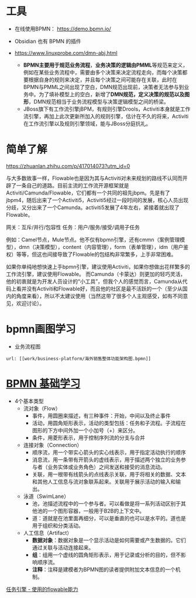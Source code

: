 # 工具
- 在线使用BPMN： https://demo.bpmn.io/
- Obsidian 也有 BPMN 的插件

- https://www.linuxprobe.com/dmn-abj.html
	- **BPMN主要用于规范业务流程**，**业务决策的逻辑由PMML**等规范来定义，例如在某些业务流程中，需要由多个决策来决定流程走向，而每个决策都要根据自身的规则来决定，并且每个决策之间可能存在关联，此时在BPMN与PMML之间出现了空白，DMN规范出现前，决策者无法参与到业务中。为了填补模型上的空白，新增了**DMN规范，定义决策的规范以及图形**，DMN规范相当于业务流程模型与决策逻辑模型之间的桥梁。
	- JBoss旗下有工作流引擎jBPM，有规则引擎Drools，Activiti本身就是工作流引擎，再加上此次更新所加入的规则引擎，估计在不久的将来，Activiti在工作流引擎以及规则引擎领域，能与JBoss分庭抗礼。

# 简单了解

https://zhuanlan.zhihu.com/p/417014073?utm_id=0

与大多数故事一样，Flowable也是因为其与Activiti对未来规划的路线不认同而开辟了一条自己的道路。目前主流的工作流开源框架就是Activiti/Camunda/Flowable，它们都有一个共同的祖先jbpm。先是有了jbpm4，随后出来了一个Activiti5，Activiti5经过一段时间的发展，核心人员出现分歧，又分出来了一个Camunda。activiti5发展了4年左右，紧接着就出现了Flowable。

网关：互斥/并行/包容性
任务：用户/服务/接受/调用子任务


例如：Camel节点，Mule节点。他不仅有bpmn引擎，还有cmmn（案例管理模型），dmn（决策模型），content（内容管理），form（表单管理），idm（用户鉴权）等等，但这也间接导致了Flowable的包结构非常繁多，上手非常困难。

如果你单纯地想快速上手bpmn引擎，建议使用Activiti，如果你想做出花样繁多的工作流引擎，建议使用Flowable。
而Camunda（卡蒙达）则更加的轻巧灵活，他的初衷就是为开发人员设计的“小工具”，但我个人的感觉而言，Camunda从代码上看并没有Activiti和Flowable好，而且他的社区是最不活跃的一个（至少从国内的角度来看），所以不太建议使用（当然这带了很多个人主观感受，如有不同意见，欢迎讨论）。

# bpmn画图学习

- 业务流程图

```bpmn
url: [[work/business-platform/海外销售整体功能架构图.bpmn]]
```


# [BPMN 基础学习](https://github.com/shaozj/blog/issues/32)
- 4个基本类型
	- 流对象（Flow）
		- 事件，用圆圈来描述，有三种事件：开始，中间以及终止事件
		- 活动，用圆角矩形表示，活动的类型包括：任务和子流程。子流程在图形的下方中间外加一个小加号（+）来区分。
		- 条件，用菱形表示，用于控制序列流的分支与合并
	- 连接对象（Connection）
		- 顺序流，用一个带实心箭头的实心线表示，用于指定活动执行的顺序
		- 消息流，用一条带有开箭头的虚线表示，用于描述两个独立的业务参与者（业务实体或业务角色）之间发送和接受的消息流动。
		- 关联，用一根带有线箭头的点线表示关联，用于将相关的数据、文本和其他人工信息与流对象联系起来。关联用于展示活动的输入和输出。
	- 泳道（SwimLane）
		- 池，池描述流程中的一个参与者。可以看做是将一系列活动区别于其他池的一个图形容器，一般用于B2B的上下文中。
		- 道：道就是在池里面再细分，可以是垂直的也可以是水平的。道也是用于组织和分类活动。
	- 人工信息（Artifact）
		- **数据对象**：数据对象是一个显示活动是如何需要或产生数据的。它们通过关联与活动连接起来。
		- **组**：组用一个虚线的圆角矩形表示，用于记录或分析的目的，但不影响顺序流。
		- **注释**：注释是建模者为BPMN图的读者提供附加文本信息的一个机制。

[任务引擎 - 使用的flowable能力](https://nio.feishu.cn/wiki/wikcn8MtgKV5PKHHnAXWOUWlJVc)


